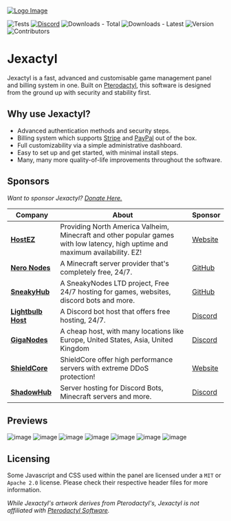 [![Logo Image](https://cdn.discordapp.com/attachments/1012411945141424218/1012430446556090468/JexactylBannerBasic.jpg)](https://jexactyl.com)

![Tests](https://img.shields.io/github/workflow/status/jexactyl/jexactyl/Build%20Panel)
<a href="https://discord.gg/qttGR4Z5Pk">![Discord](https://img.shields.io/discord/922284031129825280)</a>
![Downloads - Total](https://img.shields.io/github/downloads/jexactyl/jexactyl/total)
![Downloads - Latest](https://img.shields.io/github/downloads/jexactyl/jexactyl/latest/total)
![Version](https://img.shields.io/github/v/release/jexactyl/jexactyl)
![Contributors](https://img.shields.io/github/contributors-anon/jexactyl/jexactyl)

# Jexactyl
Jexactyl is a fast, advanced and customisable game management panel and billing system in one.
Built on [Pterodactyl](https://pterodactyl.io), this software is designed from the ground up with security and stability first.

## Why use Jexactyl?
* Advanced authentication methods and security steps.
* Billing system which supports [Stripe](https://stripe.com) and [PayPal](https://paypal.com) out of the box.
* Full customizability via a simple administrative dashboard.
* Easy to set up and get started, with minimal install steps.
* Many, many more quality-of-life improvements throughout the software.

## Sponsors
*Want to sponsor Jexactyl? [Donate Here.](https://donate.stripe.com/6oE02Zftd9cC34IbIS)*

| Company | About | Sponsor |
| ------- | ----- | ------- |
| [**HostEZ**](https://hostez.io) | Providing North America Valheim, Minecraft and other popular games with low latency, high uptime and maximum availability. EZ! | [Website](https://hostez.io) |
| [**Nero Nodes**](https://neronodes.net) | A Minecraft server provider that's completely free, 24/7. | [GitHub](https://github.com/lucatolton) |
| [**SneakyHub**](https://sneakyhub.com/discord) | A SneakyNodes LTD project, Free 24/7 hosting for games, websites, discord bots and more. | [GitHub](https://github.com/sneakyhub) |
| [**Lightbulb Host**](https://lightbulb.host) | A Discord bot host that offers free hosting, 24/7. | [Discord](https://discord.wumpus.host) |
| [**GigaNodes**](https://client.giganodes.net) | A cheap host, with many locations like Europe, United States, Asia, United Kingdom | [Discord](https://discord.gg/dSgpmZ2C) |
| [**ShieldCore**](https://crypto-hosting.eu) | ShieldCore offer high performance servers with extreme DDoS protection! | [Website](https://crypto-hosting.eu) |
| [**ShadowHub**](https://shadowhub.tk/) | Server hosting for Discord Bots, Minecraft servers and more. | [Discord](https://discord.gg/sXxJ7PkhC3) |

## Previews
![image](https://user-images.githubusercontent.com/72230943/201116518-af5e3291-74f7-433a-b035-6d80e8c7e8f8.png)
![image](https://user-images.githubusercontent.com/72230943/201116580-ae864e7c-aac7-4766-ab9c-c6cb97d0b015.png)
![image](https://user-images.githubusercontent.com/72230943/201116688-b53d721e-c30f-424e-8a53-025f313ec98f.png)
![image](https://user-images.githubusercontent.com/72230943/201116840-92c00c15-5717-4121-83cd-69397f9bacba.png)
![image](https://user-images.githubusercontent.com/72230943/201116914-8b1c8867-c462-4b25-ae47-803b2e4ea39c.png)
![image](https://user-images.githubusercontent.com/72230943/201116959-a626e6fc-18a9-4c06-869e-2f13b37b8457.png)
![image](https://user-images.githubusercontent.com/72230943/201117028-3db8aa2e-b14b-4679-9f2c-c5afb208767c.png)


## Licensing
Some Javascript and CSS used within the panel are licensed under a `MIT` or `Apache 2.0` license. Please check their
respective header files for more information.

*While Jexactyl's artwork derives from Pterodactyl's, Jexactyl is not affiliated with [Pterodactyl Software](https://pterodactyl.io).*
